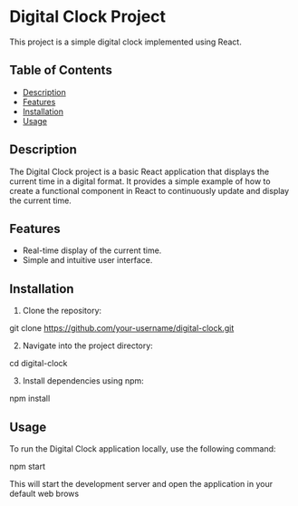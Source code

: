 # Digital Clock Project

This project is a simple digital clock implemented using React.

## Table of Contents

- [Description](#description)
- [Features](#features)
- [Installation](#installation)
- [Usage](#usage)

## Description

The Digital Clock project is a basic React application that displays the current time in a digital format. It provides a simple example of how to create a functional component in React to continuously update and display the current time.

## Features

- Real-time display of the current time.
- Simple and intuitive user interface.

## Installation

1. Clone the repository:

git clone https://github.com/your-username/digital-clock.git

2. Navigate into the project directory:

cd digital-clock

3. Install dependencies using npm:

npm install

## Usage

To run the Digital Clock application locally, use the following command:

npm start

This will start the development server and open the application in your default web brows
